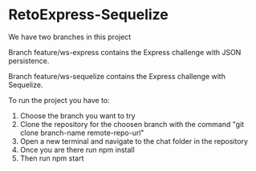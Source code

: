 # RetoExpress-Sequelize
We have two branches in this project

Branch feature/ws-express contains the Express challenge with JSON persistence.

Branch feature/ws-sequelize contains the Express challenge with Sequelize.

To run the project you have to:
1. Choose the branch you want to try
3. Clone the repository for the choosen branch with the command "git clone branch-name remote-repo-url"
4. Open a new terminal and navigate to the chat folder in the repository
5. Once you are there run npm install
6. Then run npm start
